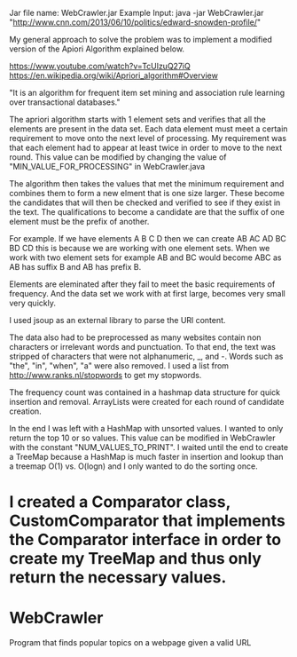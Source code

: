 
Jar file name: WebCrawler.jar 
Example Input: java -jar WebCrawler.jar "http://www.cnn.com/2013/06/10/politics/edward-snowden-profile/"

My general approach to solve the problem was to implement a
modified version of the Apiori Algorithm explained below.

https://www.youtube.com/watch?v=TcUlzuQ27iQ
https://en.wikipedia.org/wiki/Apriori_algorithm#Overview

"It is an algorithm for frequent item set mining and association rule learning 
over transactional databases."

The apriori algorithm starts with 1 element sets and verifies that all the elements 
are present in the data set. Each data element must meet a certain requirement to 
move onto the next level of processing. My requirement was that each 
element had to appear at least twice in order to move to the next round. This value 
can be modified by changing the value of "MIN_VALUE_FOR_PROCESSING" in WebCrawler.java

The algorithm then takes the values that met the minimum requirement and combines 
them to form a new elment that is one size larger. These become the candidates that 
will then be checked and verified to see if they exist in the text. The qualifications
to become a candidate are that the suffix of one element must be the prefix of another.  

For example. 
If we have elements 
A 
B
C
D 
then we can create 
AB 
AC
AD 
BC
BD
CD 
this is because we are working with one element sets.
When we work with two element sets for example 
AB and BC would become ABC as AB has suffix B and AB has prefix B. 

Elements are eleminated after they fail to meet the basic requirements of frequency. And 
the data set we work with at first large, becomes very small very quickly. 

I used jsoup as an external library to parse the URl content. 

The data also had to be preprocessed as many websites contain non characters or 
irrelevant words and punctuation. 
To that end, the text was stripped of characters that were not alphanumeric, _, and -. 
Words such as "the", "in", "when", "a" were also removed. I used a list from 
http://www.ranks.nl/stopwords 
to get my stopwords. 

The frequency count was contained in a hashmap data structure for quick insertion and removal. 
ArrayLists<String> were created for each round of candidate creation. 

In the end I was left with a HashMap with unsorted values. I wanted to only return 
the top 10 or so values. This value can be modified in WebCrawler with 
the constant "NUM_VALUES_TO_PRINT". I waited until the end to create a 
TreeMap because a HashMap is much faster in insertion and lookup than a treemap 
O(1) vs. O(logn)
and I only wanted to do the sorting once. 

I created a Comparator class, CustomComparator that implements the Comparator interface 
in order to create my TreeMap and thus only return the necessary values. 
=======
# WebCrawler
Program that finds popular topics on a webpage given a valid URL
